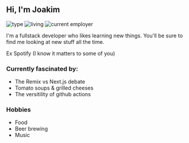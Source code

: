 ## Hi, I'm Joakim

![type](https://img.shields.io/badge/type-fullstack-5B9ED9?style=for-the-badge)
![living](https://img.shields.io/badge/living-stockholm-F2A057?style=for-the-badge)
![current employer](https://img.shields.io/badge/current_employer-storytel-5B9ED9?style=for-the-badge)

I'm a fullstack developer who likes learning new things. You'll be sure to find me looking at new stuff all the time.

Ex Spotify (I know it matters to some of you)

### Currently fascinated by:
- The Remix vs Next.js debate
- Tomato soups & grilled cheeses
- The versitility of github actions

### Hobbies
- Food
- Beer brewing
- Music
